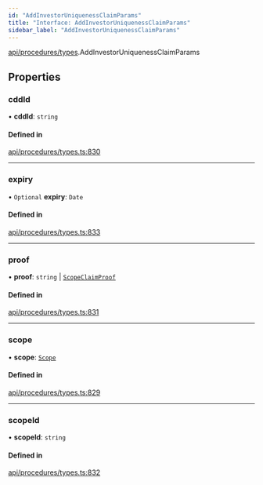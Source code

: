 ```yaml
---
id: "AddInvestorUniquenessClaimParams"
title: "Interface: AddInvestorUniquenessClaimParams"
sidebar_label: "AddInvestorUniquenessClaimParams"
---
```


[api/procedures/types](../../../../../modules/API/Procedures/Types/Types.md).AddInvestorUniquenessClaimParams

## Properties

### cddId

• **cddId**: `string`

#### Defined in

[api/procedures/types.ts:830](https://github.com/PolymeshAssociation/polymesh-sdk/blob/8a9158669/src/api/procedures/types.ts#L830)

___

### expiry

• `Optional` **expiry**: `Date`

#### Defined in

[api/procedures/types.ts:833](https://github.com/PolymeshAssociation/polymesh-sdk/blob/8a9158669/src/api/procedures/types.ts#L833)

___

### proof

• **proof**: `string` \| [`ScopeClaimProof`](../ScopeClaimProof/ScopeClaimProof.md)

#### Defined in

[api/procedures/types.ts:831](https://github.com/PolymeshAssociation/polymesh-sdk/blob/8a9158669/src/api/procedures/types.ts#L831)

___

### scope

• **scope**: [`Scope`](../../../Entities/Types/Scope/Scope.md)

#### Defined in

[api/procedures/types.ts:829](https://github.com/PolymeshAssociation/polymesh-sdk/blob/8a9158669/src/api/procedures/types.ts#L829)

___

### scopeId

• **scopeId**: `string`

#### Defined in

[api/procedures/types.ts:832](https://github.com/PolymeshAssociation/polymesh-sdk/blob/8a9158669/src/api/procedures/types.ts#L832)
